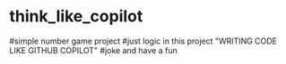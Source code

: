 # think_like_copilot
#simple number game project
#just logic in this project "WRITING CODE LIKE GITHUB COPILOT" 
#joke and have a fun
